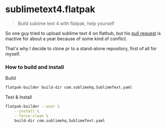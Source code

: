 # sublimetext4.flatpak
> Build sublime text 4 with flatpak, help yourself 

So one guy tried to upload sublime text 4 on flathub, but his [pull request](https://github.com/flathub/flathub/pull/2855)
is inactive for about a year
because of some kind of conflict.

That's why I decide to clone pr to a stand-alone repository, first of all for myself.

### How to build and install
Build
```bash
flatpak-builder build-dir com.sublimehq.SublimeText.yaml
```
Test & Install
```bash
flatpak-builder --user \
	--install \
	--force-clean \
	build-dir com.sublimehq.SublimeText.yaml
```


